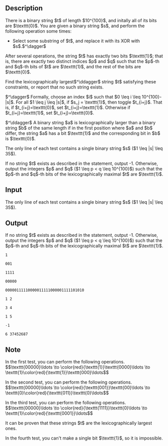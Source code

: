 ## Description

<div><p>There is a binary string $t$ of length $10^{100}$, and initally all of its bits are $\texttt{0}$. You are given a binary string $s$, and perform the following operation some times: </p><ul> <li> Select some substring of $t$, and replace it with its XOR with $s$.$^\dagger$ </li></ul> After several operations, the string $t$ has exactly two bits $\texttt{1}$; that is, there are exactly two distinct indices $p$ and $q$ such that the $p$-th and $q$-th bits of $t$ are $\texttt{1}$, and the rest of the bits are $\texttt{0}$. <p>Find the lexicographically largest$^\ddagger$ string $t$ satisfying these constraints, or report that no such string exists.</p><p>$^\dagger$ Formally, choose an index $i$ such that $0 \leq i \leq 10^{100}-|s|$. For all $1 \leq j \leq |s|$, if $s_j = \texttt{1}$, then toggle $t_{i+j}$. That is, if $t_{i+j}=\texttt{0}$, set $t_{i+j}=\texttt{1}$. Otherwise if $t_{i+j}=\texttt{1}$, set $t_{i+j}=\texttt{0}$.</p><p>$^\ddagger$ A binary string $a$ is lexicographically larger than a binary string $b$ of the same length if in the first position where $a$ and $b$ differ, the string $a$ has a bit $\texttt{1}$ and the corresponding bit in $b$ is $\texttt{0}$.</p></div><div class="input-specification"><p>The only line of each test contains a single binary string $s$ ($1 \leq |s| \leq 35$).</p></div><div class="output-specification"><p>If no string $t$ exists as described in the statement, output <span class="tex-font-style-tt">-1</span>. Otherwise, output the integers $p$ and $q$ ($1 \leq p &lt; q \leq 10^{100}$) such that the $p$-th and $q$-th bits of the lexicographically maximal $t$ are $\texttt{1}$.</p></div>

## Input

<p>The only line of each test contains a single binary string $s$ ($1 \leq |s| \leq 35$).</p>

## Output

<p>If no string $t$ exists as described in the statement, output <span class="tex-font-style-tt">-1</span>. Otherwise, output the integers $p$ and $q$ ($1 \leq p &lt; q \leq 10^{100}$) such that the $p$-th and $q$-th bits of the lexicographically maximal $t$ are $\texttt{1}$.</p>





```input1
1
```




```input2
001
```




```input3
1111
```




```input4
00000
```




```input5
00000111110000011111000001111101010
```




```output1
1 2
```




```output2
3 4
```




```output3
1 5
```




```output4
-1
```




```output5
6 37452687
```



## Note

<p>In the first test, you can perform the following operations. $$\texttt{00000}\ldots \to \color{red}{\texttt{1}}\texttt{0000}\ldots \to \texttt{1}\color{red}{\texttt{1}}\texttt{000}\ldots$$</p><p>In the second test, you can perform the following operations. $$\texttt{00000}\ldots \to \color{red}{\texttt{001}}\texttt{00}\ldots \to \texttt{0}\color{red}{\texttt{011}}\texttt{0}\ldots$$</p><p>In the third test, you can perform the following operations. $$\texttt{00000}\ldots \to \color{red}{\texttt{1111}}\texttt{0}\ldots \to \texttt{1}\color{red}{\texttt{0001}}\ldots$$</p><p>It can be proven that these strings $t$ are the lexicographically largest ones.</p><p>In the fourth test, you can't make a single bit $\texttt{1}$, so it is impossible.</p>
